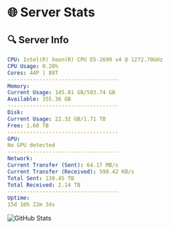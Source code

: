 # 🌐 Server Stats
## 🔍 Server Info
```yaml
CPU: Intel(R) Xeon(R) CPU E5-2699 v4 @ 1272.70GHz
CPU Usage: 0.20%
Cores: 44P | 88T
-----------------------------------
Memory:
Current Usage: 145.01 GB/503.74 GB
Available: 355.36 GB
-----------------------------------
Disk:
Current Usage: 22.32 GB/1.71 TB
Free: 1.60 TB
-----------------------------------
GPU:
No GPU detected
-----------------------------------
Network:
Current Transfer (Sent): 64.17 MB/s
Current Transfer (Received): 598.42 KB/s
Total Sent: 138.45 TB
Total Received: 2.14 TB
-----------------------------------
Uptime:
15d 10h 22m 34s
```
![GitHub Stats](https://img.shields.io/badge/Updated-2025-02-23_09:05:52-blue)
